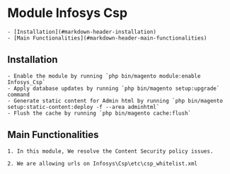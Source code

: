 # Module Infosys Csp

	- [Installation](#markdown-header-installation)
	- [Main Functionalities](#markdown-header-main-functionalities)

## Installation

	- Enable the module by running `php bin/magento module:enable Infosys_Csp`
	- Apply database updates by running `php bin/magento setup:upgrade` command
	- Generate static content for Admin html by running `php bin/magento setup:static-content:deploy -f --area adminhtml`
	- Flush the cache by running `php bin/magento cache:flush`

## Main Functionalities
	
	1. In this module, We resolve the Content Security policy issues.
	
	2. We are allowing urls on Infosys\Csp\etc\csp_whitelist.xml